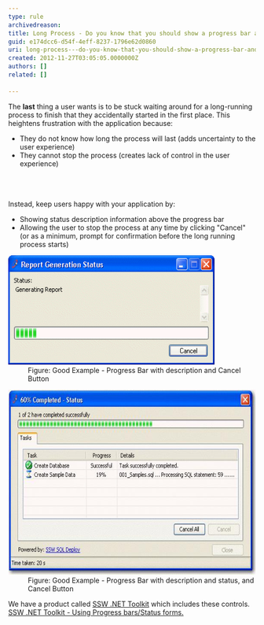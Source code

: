 ```yaml
---
type: rule
archivedreason: 
title: Long Process - Do you know that you should show a progress bar and allow users to cancel?
guid: e174dcc6-d54f-4eff-8237-1796e62d0860
uri: long-process---do-you-know-that-you-should-show-a-progress-bar-and-allow-users-to-cancel
created: 2012-11-27T03:05:05.0000000Z
authors: []
related: []

---
```



<div>The <strong>last</strong> thing a user wants is to be stuck waiting around for a long-running process to finish that they accidentally started in the first place. This heightens frustration with the application because:</div>
<ul><li>They do not know how long the process will last (adds uncertainty to the user experience)</li>
<li>They cannot stop the process (creates lack of control in the user experience)</li></ul>
<br><excerpt class='endintro'></excerpt><br>
​<div>Instead, keep users happy with your application by:</div>
<ul><li>Showing status description information above the progress bar</li>
<li>Allowing the user to stop the process at any time by clicking "Cancel" (or as a minimum, prompt for confirmation before the long running process starts)</li></ul>
<dl class="goodImage"><dt><img alt="Progress form with Description & Cancel Button" src="../../assets/AllowCancelAndShowProgressForLongRunningProcesses.gif" width="420" height="222" /></dt>
<dd>Figure: Good Example - Progress Bar with description and Cancel Button</dd></dl>
<dl class="goodImage"><dt><img alt="Progress form with description and status& Cancel Button" src="../../assets/AllowCancelAndShowProgressForLongRunningProcesses2.jpg" width="608" height="376" /></dt>
<dd>Figure: Good Example - Progress Bar with description and status, and Cancel Button</dd></dl>
<div>We have a product called <a href="http://www.ssw.com.au/ssw/NETToolKit/">SSW .NET Toolkit</a> which includes these controls. <a href="http://www.ssw.com.au/ssw/NETToolKit/08ProgressbarsStatusforms.aspx">SSW .NET Toolkit - Using Progress bars/Status forms.</a></div>




